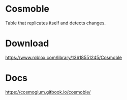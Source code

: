 # Cosmoble
Table that replicates itself and detects changes.

# Download
https://www.roblox.com/library/13618551245/Cosmoble

# Docs
https://cosmogium.gitbook.io/cosmoble/
